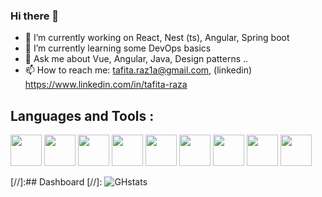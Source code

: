 ### Hi there 👋

- 🔭 I’m currently working on React, Nest (ts), Angular, Spring boot
- 🌱 I’m currently learning some DevOps basics
- 💬 Ask me about Vue, Angular, Java, Design patterns .. 
- 📫 How to reach me: tafita.raz1a@gmail.com, (linkedin) https://www.linkedin.com/in/tafita-raza

## Languages and Tools :
<div>
  <img width="50px" src="https://cdn.jsdelivr.net/gh/devicons/devicon/icons/vscode/vscode-original.svg" />
  <img width="50px" src="https://cdn.jsdelivr.net/gh/devicons/devicon/icons/html5/html5-original.svg" />
  <img width="50px" src="https://cdn.jsdelivr.net/gh/devicons/devicon/icons/css3/css3-original.svg" />
  <img width="50px" src="https://cdn.jsdelivr.net/gh/devicons/devicon/icons/javascript/javascript-plain.svg" />
  <img width="50px" src="https://cdn.jsdelivr.net/gh/devicons/devicon/icons/vuejs/vuejs-original.svg" />
  <img width="50px" src="https://cdn.jsdelivr.net/gh/devicons/devicon/icons/nodejs/nodejs-original.svg" />
  <img width="50px" src="https://cdn.jsdelivr.net/gh/devicons/devicon/icons/mysql/mysql-original.svg" />
  <img width="50px" src="https://cdn.jsdelivr.net/gh/devicons/devicon/icons/mongodb/mongodb-original.svg" />
  <img width="50px" src="https://cdn.jsdelivr.net/gh/devicons/devicon/icons/git/git-original.svg" />
</div>

[//]:## Dashboard
[//]: ![GHstats](https://github-readme-stats.vercel.app/api?username=rzfrsn&show_icons=true&theme=dark&icon_color='#FFFFFF')
